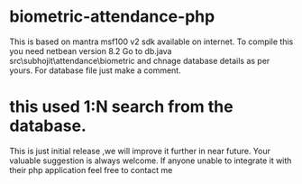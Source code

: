 # biometric-attendance-php
This is based on mantra msf100 v2 sdk available on internet.
To compile this you need netbean version 8.2
Go to db.java src\subhojit\attendance\biometric and chnage database details as per yours.
For database file just make a comment.
# this used 1:N search from the database.
This is just initial release ,we will improve it further in near future.
Your valuable suggestion is always welcome.
If anyone unable to integrate it with their php application feel free to contact me
